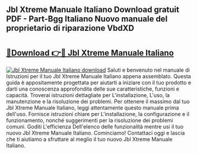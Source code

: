 ## Jbl Xtreme Manuale Italiano Download gratuit PDF - Part-Bgg Italiano Nuovo manuale del proprietario di riparazione VbdXD

# <h2><a href="http://dffyfj.blite.top/?on=Jbl+Xtreme+Manuale+Italiano">🔗Download 👉🔴 Jbl Xtreme Manuale Italiano</a></h2>

[![Jbl Xtreme Manuale Italiano download](https://i.imgur.com/lujVjoI.png)](http://dffyfj.blite.top/?on=Jbl+Xtreme+Manuale+Italiano)
Saluti e benvenuto nel manuale di Istruzioni per il tuo Jbl Xtreme Manuale Italiano appena assemblato. Questa guida è appositamente progettata per aiutarti a iniziare con il tuo prodotto e darti una conoscenza approfondita delle sue caratteristiche, funzioni e capacità. Troverai istruzioni dettagliate per L'installazione, L'uso, la manutenzione e la risoluzione dei problemi. Per ottenere il massimo dal tuo Jbl Xtreme Manuale Italiano, leggi attentamente questo manuale prima dell'uso. Fornisce istruzioni chiare per L'installazione, la configurazione e il funzionamento, nonché suggerimenti per la risoluzione dei problemi comuni. Goditi L'efficienza Dell'elenco delle funzionalità mentre usi il tuo nuovo Jbl Xtreme Manuale Italiano. Cominciamo! Contattaci oggi e lascia che ti aiutiamo a sfruttare al meglio il tuo nuovo Jbl Xtreme Manuale Italiano.

